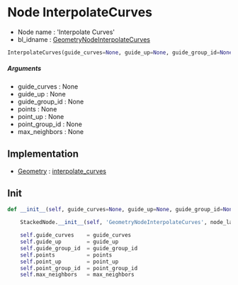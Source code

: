 # Node InterpolateCurves

- Node name : 'Interpolate Curves'
- bl_idname : [GeometryNodeInterpolateCurves](https://docs.blender.org/api/current/bpy.types.GeometryNodeInterpolateCurves.html)


``` python
InterpolateCurves(guide_curves=None, guide_up=None, guide_group_id=None, points=None, point_up=None, point_group_id=None, max_neighbors=None, node_label=None, node_color=None)
```
##### Arguments

- guide_curves : None
- guide_up : None
- guide_group_id : None
- points : None
- point_up : None
- point_group_id : None
- max_neighbors : None

## Implementation

- [Geometry](/docs/GeoNodes/Geometry.md) : [interpolate_curves](/docs/GeoNodes/Geometry.md#interpolate_curves)

## Init

``` python
def __init__(self, guide_curves=None, guide_up=None, guide_group_id=None, points=None, point_up=None, point_group_id=None, max_neighbors=None, node_label=None, node_color=None):

    StackedNode.__init__(self, 'GeometryNodeInterpolateCurves', node_label=node_label, node_color=node_color)

    self.guide_curves    = guide_curves
    self.guide_up        = guide_up
    self.guide_group_id  = guide_group_id
    self.points          = points
    self.point_up        = point_up
    self.point_group_id  = point_group_id
    self.max_neighbors   = max_neighbors
```
